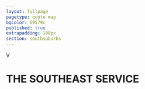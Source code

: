 ```yaml
---
layout: fullpage
pagetype: quote map
bgcolor: 69579c
published: true
extrapadding: 100px
section: southsuburbs
---
```


V<div id="ses" class="mapstage"></div>

# THE SOUTHEAST SERVICE
